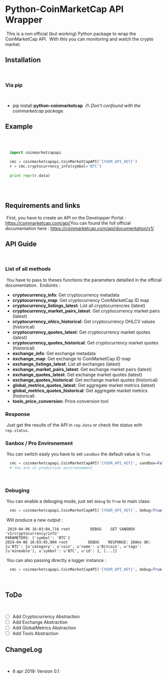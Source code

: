 

# Python-CoinMarketCap API Wrapper
​
This is a non official (but working) Python package to wrap the CoinMarketCap API.
​
With this you can monitoring and watch the crypto market.
​
## Installation
​
### Via pip
​
- pip install __python-coinmarketcap__
​
/!\ *Don't confound with the coinmarketcap package.*
​​
## Example
​
```python
​
  import coinmarketcapapi
​
  cmc = coinmarketcapapi.CoinMarketCapAPI('{YOUR_API_KEY}')
  r = cmc.cryptocurrency_info(symbol='BTC')
  
  print repr(r.data)
  
```
​
## Requirements and links
​
First, you have to create an API on the Developper Portal : https://coinmarketcap.com/api/
​
You can found the full official documentation here : https://coinmarketcap.com/api/documentation/v1/
​
​
## API Guide
​
### List of all methods
​
You have to pass to theses functions the parameters detailled in the official documentation.
​
Endoints :
​
- __cryptocurrency_info__: Get cryptocurrency metadata
- __cryptocurrency_map__: Get cryptocurrency CoinMarketCap ID map
- __cryptocurrency_listings_latest__: List all cryptocurrencies (latest)
- __cryptocurrency_market_pairs_latest__: Get cryptocurrency market pairs (latest)
- __cryptocurrency_ohlcv_historical__: Get cryptocurrency OHLCV values (historical)
- __cryptocurrency_quotes_latest__: Get cryptocurrency market quotes (latest)
- __cryptocurrency_quotes_historical__: Get cryptocurrency market quotes (historical)
- __exchange_info__: Get exchange metadata
- __exchange_map__: Get exchange to CoinMarketCap ID map
- __exchange_listings_latest__: List all exchanges (latest)
- __exchange_market_pairs_latest__: Get exchange market pairs (latest)
- __exchange_quotes_latest__: Get exchange market quotes (latest)
- __exchange_quotes_historical__: Get exchange market quotes (historical)
- __global_metrics_quotes_latest__: Get aggregate market metrics (latest)
- __global_metrics_quotes_historical__: Get aggregate market metrics (historical)
- __tools_price_conversion__: Price conversion tool
​
### Response
​
Just get the results of the API in `rep.data` or check the status with `rep.status`.
​
### Sanbox / Pro Environement
​
You can switch easly you have to set `sandbox` the default value is `True`.
​
```python
  cmc = coinmarketcapapi.CoinMarketCapAPI('{YOUR_API_KEY}', sandbox=False)
  # You are in production environnement
```
​
### Debuging
​
You can enable a debuging mode, just set `debug` to `True` to main class:
​
```python
  cmc = coinmarketcapapi.CoinMarketCapAPI('{YOUR_API_KEY}', debug=True)
```
​
Will produce a new output :
​
```
 2019-04-06 16:03:04,716 root         DEBUG    GET SANDBOX 'v1/cryptocurrency/info'
PARAMETERS: {'symbol': 'BTC'}
2019-04-06 16:03:05,004 root         DEBUG    RESPONSE: 288ms OK: {u'BTC': {u'category': u'coin', u'name': u'Bitcoin', u'tags': [u'mineable'], u'symbol': u'BTC', u'id': 1, [...]}
```
​
You can also passing directly a logger instance :
​
​
```python
  cmc = coinmarketcapapi.CoinMarketCapAPI('{YOUR_API_KEY}', debug=True, logger=my_logger)
```
​
## ToDo
​
- [ ] Add Cryptocurrency Abstraction
- [ ] Add Exchange Abstraction
- [ ] Add GlobalMetrics Abstraction
- [ ] Add Tools Abstraction
​
## ChangeLog
​
- 6 apr 2019: Version 0.1
